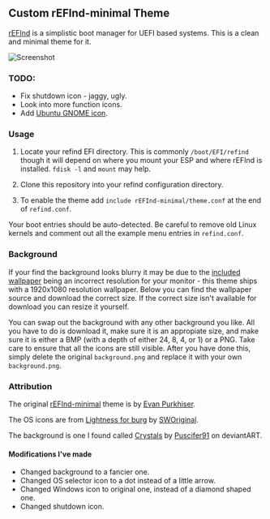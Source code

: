 ## Custom rEFInd-minimal Theme

[rEFInd](http://www.rodsbooks.com/refind/) is a simplistic boot manager for UEFI
based systems. This is a clean and minimal theme for it.

![Screenshot](http://i.imgur.com/WUrTxXr.jpg)

### TODO:

- Fix shutdown icon - jaggy, ugly.
- Look into more function icons.
- Add [Ubuntu GNOME icon](https://github.com/EvanPurkhiser/rEFInd-minimal/issues/17).

### Usage

 1. Locate your refind EFI directory. This is commonly `/boot/EFI/refind`
    though it will depend on where you mount your ESP and where rEFInd is
    installed. `fdisk -l` and `mount` may help.

 2. Clone this repository into your refind configuration directory.

 3. To enable the theme add `include rEFInd-minimal/theme.conf` at the end of
    `refind.conf`.

Your boot entries should be auto-detected. Be careful to remove old Linux kernels and comment out all the example menu entries in `refind.conf`.

### Background

If your find the background looks blurry it may be due to the [included wallpaper][wallpaper] being an incorrect resolution for your monitor - this theme ships with a 1920x1080 resolution wallpaper. Below you can find the wallpaper source and download the correct size. If the correct size isn't available for download you can resize it yourself.

You can swap out the background with any other background you like. All you have to do is download it, make sure it is an appropiate size, and make sure it is either a BMP (with a depth of either 24, 8, 4, or 1) or a PNG. Take care to ensure that all the icons are still visible. After you have done this, simply delete the original `background.png` and replace it with your own `background.png`.

### Attribution

The original [rEFInd-minimal][theme] theme is by [Evan Purkhiser][evan].

The OS icons are from [Lightness for burg][icons] by [SWOriginal][icon-author].

The background is one I found called [Crystals][wallpaper] by [Puscifer91][bg-author] on deviantART.

[theme]: https://github.com/EvanPurkhiser/rEFInd-minimal
[evan]: https://github.com/EvanPurkhiser

[icons]: http://sworiginal.deviantart.com/art/Lightness-for-burg-181461810
[icon-author]: http://sworiginal.deviantart.com/

[wallpaper]: http://puscifer91.deviantart.com/art/Crystals-Wallpaper-4K-504839163
[bg-author]: http://puscifer91.deviantart.com/

#### Modifications I've made

- Changed background to a fancier one.
- Changed OS selector icon to a dot instead of a little arrow.
- Changed Windows icon to original one, instead of a diamond shaped one.
- Changed shutdown icon.
